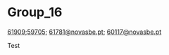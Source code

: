 # Group_16

[61909](mailto:61909@novasbe.pt);[59705](mailto:59705@novasbe.pt); 61781@novasbe.pt; 60117@novasbe.pt

Test 